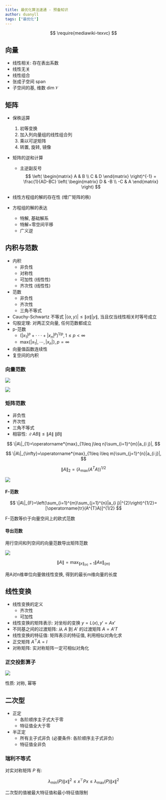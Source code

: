 ```yaml
---
title: 最优化算法速通 - 预备知识
author: duanyll
tags: ["最优化"]
---
```


$$
\require{mediawiki-texvc}
$$

## 向量

- 线性相关: 存在表出系数
- 线性无关
- 线性组合
- 张成子空间 $\text{span}$
- 子空间的基, 维数 $\dim \mathcal{V}$

## 矩阵

- 保秩运算
  1. 初等变换
  2. 加入列向量组的线性组合列
  3. 乘以可逆矩阵
  4. 转置, 旋转, 镜像
- 矩阵的逆和计算
  - 主逆副反号
$$
\left(
\begin{matrix}
    A & B \\
    C & D
\end{matrix}
\right)^{-1} = 
\frac{1}{AD-BC}
\left(
\begin{matrix}
    D & -B \\
    -C & A
\end{matrix}
\right)
$$

- 线性方程组的解的存在性 (增广矩阵的秩)
- 方程组的解的表达
  - 特解, 基础解系
  - 特解+零空间平移
  - 广义逆

## 内积与范数

- 内积
  - 非负性
  - 对称性
  - 可加性 (线性性)
  - 齐次性 (线性性)
- 范数
  - 非负性
  - 齐次性
  - 三角不等式
- Cauchy-Schwartz 不等式 $|\langle\alpha,y\rangle|\leq\|\alpha\||y\|$, 当且仅当线性相关时等号成立
- 勾股定理: 对两正交向量, 任何范数都成立
- p-范数
  - $(|x_{1}|^{p}+\cdot\cdot\cdot+|x_{n}|^{p})^{1/p},1\leq p<\infty$
  - $\mathrm{max}\{|x_{1}|,\cdots,|x_{n}|\},p=\infty$
- 向量值函数连续性
- 复空间的内积

### 向量范数

![](https://cdn.duanyll.com/img/2022-12-03-17-11-03.png)

![](https://cdn.duanyll.com/img/2022-12-03-17-12-24.png)

### 矩阵范数

- 非负性
- 齐次性
- 三角不等式
- 相容性: $\|A B\|\leqslant\|A\|\ \|B\|$

$$
\|A\|_{1}=\operatorname*{max}_{1\leq j\leq n}\sum_{i=1}^{m}|a_{i j}|,
$$

$$
\|A\|_{\infty}=\operatorname*{max}_{1\leq i\leq m}\sum_{j=1}^{n}|a_{i j}|,
$$

$$
\|A\|_{2}=\left(\lambda_{\mathrm{max} }(A^{T}A)\right)^{1/2}
$$

![](https://cdn.duanyll.com/img/2022-12-03-17-17-33.png)

#### F-范数

$$
\|A\|_{F}=\left(\sum_{i=1}^{m}\sum_{j=1}^{n}|a_{i j}|^{2}\right)^{1/2}=[\operatorname{tr}(A^{T}A)]^{1/2}
$$

F-范数等价于向量空间上的欧式范数

#### 导出范数

用行空间和列空间的向量范数导出矩阵范数

![](https://cdn.duanyll.com/img/2022-12-03-17-32-24.png)

$$
\|A\|=\operatorname*{max}_{\|x\|_{(n)}=1}\|A x\|_{(m)}
$$

用A对n维单位向量做线性变换, 得到的最长m维向量的长度

## 线性变换

- 线性变换的定义
  - 齐次性
  - 可加性
- 线性变换的矩阵表示: 对坐标的变换 $y=L(x),y'=Ax'$
- 不同基之间的过渡矩阵: 从 $A$ 到 $A'$ 的过渡矩阵 $A=A'T$
- 线性变换的特征值: 矩阵表示的特征值, 利用相似对角化求
- 正交矩阵 $A^\top A=I$
- 对称矩阵: 实对称矩阵一定可相似对角化

### 正交投影算子

![](https://cdn.duanyll.com/img/2022-12-03-17-27-04.png)

性质: 对称, 幂等

## 二次型

- 正定
  - 各阶顺序主子式大于零
  - 特征值全大于零
- 半正定
  - 所有主子式非负 (必要条件: 各阶顺序主子式非负)
  - 特征值全非负

### 瑞利不等式

对实对称矩阵 $P$ 有:

$$
\lambda_{\operatorname*{min} }(P)\|x\|^{2}\leqslant x^{\top}P x\leqslant\lambda_{\operatorname*{max} }(P)\|x\|^{2}
$$

二次型的值被最大特征值和最小特征值限制